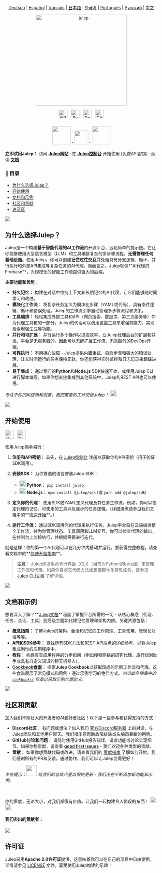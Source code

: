 <sup><div align="center">
  <!-- Keep these links. Translations will automatically update with the README. -->
  [Deutsch](https://www.readme-i18n.com/julep-ai/julep?lang=de) | 
  [Español](https://www.readme-i18n.com/julep-ai/julep?lang=es) | 
  [français](https://www.readme-i18n.com/julep-ai/julep?lang=fr) | 
  [日本語](https://www.readme-i18n.com/julep-ai/julep?lang=ja) | 
  [한국어](https://www.readme-i18n.com/julep-ai/julep?lang=ko) | 
  [Português](https://www.readme-i18n.com/julep-ai/julep?lang=pt) | 
  [Русский](https://www.readme-i18n.com/julep-ai/julep?lang=ru) | 
  [中文](https://www.readme-i18n.com/julep-ai/julep?lang=zh)
</div></sup>

<div align="center" id="top">
<img src="https://socialify.git.ci/julep-ai/julep/image?description=1&descriptionEditable=Serverless%20AI%20Workflows%20for%20Data%20%26%20ML%20Teams&font=Source%20Code%20Pro&logo=https%3A%2F%2Fraw.githubusercontent.com%2Fjulep-ai%2Fjulep%2Fdev%2F.github%2Fjulep-logo.svg&owner=1&forks=1&pattern=Solid&stargazers=1&theme=Auto" alt="julep" height=300 />

<br>
  <p>
   <a href="https://www.npmjs.com/package/@julep/sdk"><img src="https://img.shields.io/npm/v/%40julep%2Fsdk?style=social&amp;logo=npm&amp;link=https%3A%2F%2Fwww.npmjs.com%2Fpackage%2F%40julep%2Fsdk" alt="NPM Version" height="28"></a>
    <span>&nbsp;</span>
    <a href="https://pypi.org/project/julep"><img src="https://img.shields.io/pypi/v/julep?style=social&amp;logo=python&amp;label=PyPI&amp;link=https%3A%2F%2Fpypi.org%2Fproject%2Fjulep" alt="PyPI - Version" height="28"></a>
    <span>&nbsp;</span>
    <a href="https://hub.docker.com/u/julepai"><img src="https://img.shields.io/docker/v/julepai/agents-api?sort=semver&amp;style=social&amp;logo=docker&amp;link=https%3A%2F%2Fhub.docker.com%2Fu%2Fjulepai" alt="Docker Image Version" height="28"></a>
    <span>&nbsp;</span>
    <a href="https://choosealicense.com/licenses/apache/"><img src="https://img.shields.io/github/license/julep-ai/julep" alt="GitHub License" height="28"></a>
  </p>
  
  <h3 align="center">
    <a href="https://discord.com/invite/JTSBGRZrzj" rel="dofollow"><img src="https://user-images.githubusercontent.com/74038190/235294015-47144047-25ab-417c-af1b-6746820a20ff.gif" width="60"></a>
    ·
    <a href="https://x.com/julep_ai" rel="dofollow"><img src="https://raw.githubusercontent.com/gist/IgnaceMaes/744cd9cf41ec6acf46fc8f4e9f370f86/raw/d16658c2945d30c8a953b35cb17dd7085111b46c/x-logo.svg" width="45"></a>
    ·
    <a href="https://www.linkedin.com/company/julep-ai" rel="dofollow"><img src="https://user-images.githubusercontent.com/74038190/235294012-0a55e343-37ad-4b0f-924f-c8431d9d2483.gif" width="60"></a>

  </h3>
  
  <!-- <h3>
    <a href="https://discord.com/invite/JTSBGRZrzj" rel="dofollow">Discord</a>
    ·
    <a href="https://x.com/julep_ai" rel="dofollow">𝕏</a>
    ·
    <a href="https://www.linkedin.com/company/julep-ai" rel="dofollow">LinkedIn</a>
  </h3> -->
</div>

**立即试用Julep：** 访问 **[Julep网站](https://julep.ai)** · 在 **[Julep控制台](https://dashboard.julep.ai)** 开始使用 (免费API密钥) · 阅读 **[文档](https://docs.julep.ai/introduction/julep)**

<!-- START doctoc generated TOC please keep comment here to allow auto update -->
<!-- DON'T EDIT THIS SECTION, INSTEAD RE-RUN doctoc TO UPDATE -->
<h3>📖 目录</h3>

- [为什么选择Julep？](#为什么选择julep)
- [开始使用](#开始使用)
- [文档和示例](#文档和示例)
- [社区和贡献](#社区和贡献)
- [许可证](#许可证)

<!-- END doctoc generated TOC please keep comment here to allow auto update -->


<img src="https://raw.githubusercontent.com/anasalatasiuni/gif/main/white-line.gif">

## 为什么选择Julep？

Julep是一个构建**基于智能代理的AI工作流**的开源平台，远超简单的提示链。它让你能够使用大型语言模型（LLM）和工具编排复杂的多步骤流程，**无需管理任何基础设施**。使用Julep，你可以创建**记住过往交互**并处理具有分支逻辑、循环、并行执行和外部API集成等复杂任务的AI代理。简而言之，Julep就像*"AI代理的Firebase"*，为规模化的智能工作流提供强大的后端。

**主要功能和优势：**

* **持久记忆：** 构建在对话中维持上下文和长期记忆的AI代理，让它们能够随时间学习和改进。
* **模块化工作流：** 将复杂任务定义为模块化步骤（YAML或代码），具有条件逻辑、循环和错误处理。Julep的工作流引擎自动管理多步骤流程和决策。
* **工具编排：** 轻松集成外部工具和API（网页搜索、数据库、第三方服务等）作为代理工具箱的一部分。Julep的代理可以调用这些工具来增强其能力，实现检索增强生成等功能。
* **并行和可扩展：** 并行运行多个操作以提高效率，让Julep处理后台的扩展和并发。平台是无服务器的，因此可以无缝扩展工作流，无需额外的DevOps开销。
* **可靠执行：** 不用担心故障 - Julep提供内置重试、自愈步骤和强大的错误处理，让长时间运行的任务保持正轨。你还能获得实时监控和日志记录来跟踪进展。
* **易于集成：** 通过我们的**Python**和**Node.js** SDK快速开始，或使用Julep CLI进行脚本编写。如果你想直接集成到其他系统中，Julep的REST API也可以使用。

*专注于你的AI逻辑和创意，而把繁重的工作交给Julep！* <img src="https://github.com/Anmol-Baranwal/Cool-GIFs-For-GitHub/assets/74038190/2c0eef4b-7b75-42bd-9722-4bea97a2d532" width="20">

<img src="https://raw.githubusercontent.com/anasalatasiuni/gif/main/white-line.gif">

## 开始使用
<p>
    <a href="https://dashboard.julep.ai">
      <img src="https://img.shields.io/badge/Get_API_Key-FF5733?style=logo=data:image/svg+xml;base64,PHN2ZyB4bWxucz0iaHR0cDovL3d3dy53My5vcmcvMjAwMC9zdmciIHZpZXdCb3g9IjAgMCAyNCAyNCIgZmlsbD0id2hpdGUiPjxwYXRoIGQ9Ik0xMiAxTDMgNXYxNGw5IDQgOS00VjVsLTktNHptMCAyLjh2MTYuNEw1IDE2LjJWNi44bDctMy4yem0yIDguMmwtMi0yLTIgMiAyIDIgMi0yeiIvPjwvc3ZnPg==" alt="获取API密钥" height="28">
    </a>
    <span>&nbsp;</span>
    <a href="https://docs.julep.ai">
      <img src="https://img.shields.io/badge/Documentation-4B32C3?style=logo=gitbook&logoColor=white" alt="文档" height="28">
    </a>
  </p>
使用Julep简单易行：

1. **注册和API密钥：** 首先，在 [Julep控制台](https://dashboard.julep.ai) 注册以获取你的API密钥（用于验证SDK调用）。
2. **安装SDK：** 为你首选的语言安装Julep SDK：

   * <img src="https://user-images.githubusercontent.com/74038190/212257472-08e52665-c503-4bd9-aa20-f5a4dae769b5.gif" width="20"> **Python：** `pip install julep`
   * <img src="https://user-images.githubusercontent.com/74038190/212257454-16e3712e-945a-4ca2-b238-408ad0bf87e6.gif" width="20"> **Node.js：** `npm install @julep/sdk` (或 `yarn add @julep/sdk`)
3. **定义你的代理：** 使用SDK或YAML定义代理及其任务工作流。例如，你可以指定代理的记忆、可使用的工具以及逐步的任务逻辑。（详细演练请参见我们文档中的**[快速开始](https://docs.julep.ai/introduction/quick-start)**。）
4. **运行工作流：** 通过SDK调用你的代理来执行任务。Julep平台将在云端编排整个工作流，并为你管理状态、工具调用和LLM交互。你可以检查代理的输出，在控制台上监控执行，并根据需要进行迭代。

就是这样！你的第一个AI代理可以在几分钟内启动并运行。要获得完整教程，请查看文档中的**[快速开始指南](https://docs.julep.ai/introduction/quick-start)**。

> **注意：** Julep还提供命令行界面（CLI）（当前为Python的beta版）来管理工作流和代理。如果你喜欢无代码方法或想要脚本化常见任务，请参见 [Julep CLI文档](https://docs.julep.ai/responses/quickstart#cli-installation) 了解详情。

<img src="https://raw.githubusercontent.com/anasalatasiuni/gif/main/white-line.gif">

## 文档和示例


想要深入了解？**[Julep文档](https://docs.julep.ai)**涵盖了掌握平台所需的一切 - 从核心概念（代理、任务、会话、工具）到高级主题如代理记忆管理和架构内部。关键资源包括：

* **[概念指南](https://docs.julep.ai/concepts/)：** 了解Julep的架构、会话和记忆的工作原理、工具使用、管理长对话等等。
* **[API和SDK参考](https://docs.julep.ai/api-reference/)：** 查找所有SDK方法和REST API端点的详细参考，以将Julep集成到你的应用程序中。
* **[教程](https://docs.julep.ai/tutorials/)：** 构建真实应用程序的分步指南（例如搜索网络的研究代理、旅行规划助手或具有自定义知识的聊天机器人）。
* **[Cookbook食谱](https://github.com/julep-ai/julep/tree/dev/cookbooks)：** 探索**Julep Cookbook**以获取现成的示例工作流和代理。这些食谱展示了常见模式和用例 - 通过示例学习的绝佳方式。*浏览此存储库中的 [`cookbooks/`](https://github.com/julep-ai/julep/tree/dev/cookbooks) 目录以获取示例代理定义。*

<img src="https://raw.githubusercontent.com/anasalatasiuni/gif/main/white-line.gif">

## 社区和贡献

加入我们不断壮大的开发者和AI爱好者社区！以下是一些参与和获得支持的方式：

* **Discord社区：** 有问题或想法？加入我们 [官方Discord服务器](https://discord.gg/7H5peSN9QP) 上的对话，与Julep团队和其他用户聊天。我们很乐意帮助故障排除或头脑风暴新的用例。
* **GitHub讨论和问题：** 请随时使用GitHub报告错误、请求功能或讨论实现细节。如果你想贡献，请查看 [**good first issues**](https://github.com/julep-ai/julep/issues?q=is%3Aissue+is%3Aopen+label%3A%22good+first+issue%22) - 我们欢迎各种类型的贡献。
* **贡献：** 如果你想贡献代码或改进，请查看我们的 [贡献指南](CONTRIBUTING.md) 了解如何开始。我们感谢所有的PR和反馈。通过协作，我们可以让Julep变得更好！

*专业提示：<img src="https://github.com/Anmol-Baranwal/Cool-GIFs-For-GitHub/assets/74038190/e379a33a-b428-4385-b44f-3da16e7bac9f" width="35"> 给我们的仓库点星以保持更新 - 我们正在不断添加新功能和示例。*    

<br/>

你的贡献，无论大小，对我们都很有价值。让我们一起构建令人惊叹的东西！    <img src="https://github.com/Anmol-Baranwal/Cool-GIFs-For-GitHub/assets/74038190/2c0eef4b-7b75-42bd-9722-4bea97a2d532" width="20">
 <img src="https://user-images.githubusercontent.com/74038190/216125640-2783ebd5-e63e-4ed1-b491-627a40b24850.png" width="20">

<h4>我们杰出的贡献者：</h4>

<a href="https://github.com/julep-ai/julep/graphs/contributors">
  <img src="https://contrib.rocks/image?repo=julep-ai/julep" />
</a>

<br/>

## 许可证

Julep采用**Apache 2.0许可证**提供，这意味着你可以在自己的项目中自由使用。详情请参见 [LICENSE](LICENSE) 文件。享受使用Julep构建的乐趣！